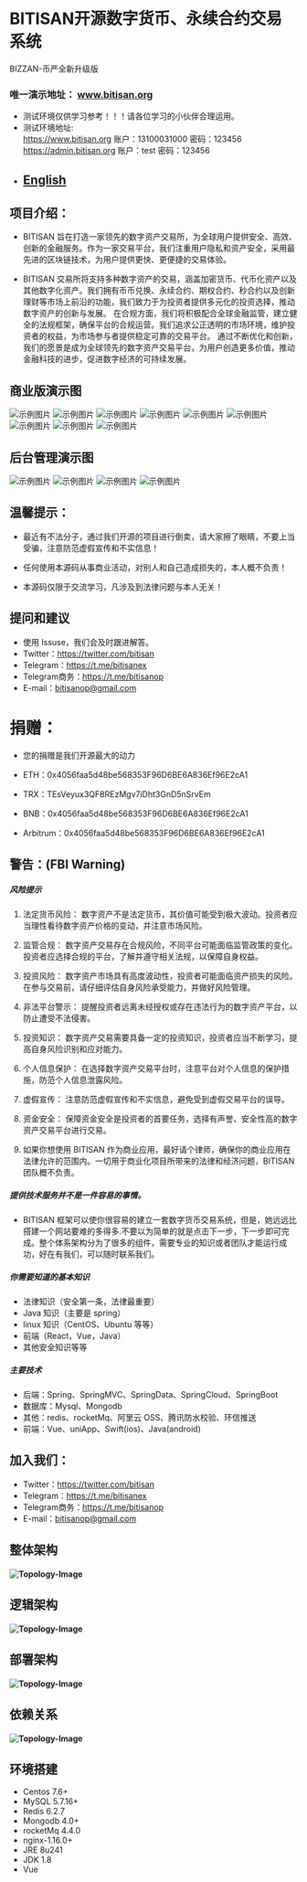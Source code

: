                               

# BITISAN开源数字货币、永续合约交易系统
BIZZAN-币严全新升级版

### 唯一演示地址： www.bitisan.org

- 测试环境仅供学习参考！！！请各位学习的小伙伴合理运用。
- 测试环境地址:<br>
https://www.bitisan.org 账户：13100031000 密码：123456<br>
https://admin.bitisan.org 账户：test 密码：123456<br>
- ## [English](README.md)
## 项目介绍：
- BITISAN 旨在打造一家领先的数字资产交易所，为全球用户提供安全、高效、创新的金融服务。作为一家交易平台，我们注重用户隐私和资产安全，采用最先进的区块链技术，为用户提供更快、更便捷的交易体验。

- BITISAN 交易所将支持多种数字资产的交易，涵盖加密货币、代币化资产以及其他数字化资产。我们拥有币币兑换、永续合约、期权合约、秒合约以及创新理财等市场上前沿的功能，我们致力于为投资者提供多元化的投资选择，推动数字资产的创新与发展。
在合规方面，我们将积极配合全球金融监管，建立健全的法规框架，确保平台的合规运营。我们追求公正透明的市场环境，维护投资者的权益，为市场参与者提供稳定可靠的交易平台。
通过不断优化和创新，我们的愿景是成为全球领先的数字资产交易平台，为用户创造更多价值，推动金融科技的进步，促进数字经济的可持续发展。

## 商业版演示图

![示例图片](image/a.png)
![示例图片](image/b.png)
![示例图片](image/c.png)
![示例图片](image/d.png)
![示例图片](image/e.png)
![示例图片](image/f.png)
![示例图片](image/g.png)
![示例图片](image/h.png)
![示例图片](image/i.png)

## 后台管理演示图
![示例图片](image/admin.png)
![示例图片](image/admin1.png)
![示例图片](image/admin2.png)
![示例图片](image/admin3.png)

## 温馨提示：

- 最近有不法分子，通过我们开源的项目进行倒卖，请大家擦了眼睛，不要上当受骗，注意防范虚假宣传和不实信息！

- 任何使用本源码从事商业活动，对别人和自己造成损失的，本人概不负责！

- 本源码仅限于交流学习，凡涉及到法律问题与本人无关！

## 提问和建议

- 使用 Issuse，我们会及时跟进解答。
- Twitter：https://twitter.com/bitisan
- Telegram：https://t.me/bitisanex
- Telegram商务：https://t.me/bitisanop
- E-mail：bitisanop@gmail.com

# 捐赠：

- 您的捐赠是我们开源最大的动力

- ETH：0x4056faa5d48be568353F96D6BE6A836Ef96E2cA1
- TRX：TEsVeyux3QF8REzMgv7iDht3GnD5nSrvEm
- BNB：0x4056faa5d48be568353F96D6BE6A836Ef96E2cA1
- Arbitrum：0x4056faa5d48be568353F96D6BE6A836Ef96E2cA1


## 警告：(FBI Warning)

##### 风险提示

1. 法定货币风险：
数字资产不是法定货币，其价值可能受到极大波动。投资者应当理性看待数字资产价格的变动，并注意市场风险。

2. 监管合规：
数字资产交易存在合规风险，不同平台可能面临监管政策的变化。投资者应选择合规的平台，了解并遵守相关法规，以保障自身权益。

3. 投资风险：
数字资产市场具有高度波动性，投资者可能面临资产损失的风险。在参与交易前，请仔细评估自身风险承受能力，并做好风险管理。

4. 非法平台警示：
提醒投资者远离未经授权或存在违法行为的数字资产平台，以防止遭受不法侵害。

5. 投资知识：
数字资产交易需要具备一定的投资知识，投资者应当不断学习，提高自身风险识别和应对能力。

6. 个人信息保护：
在选择数字资产交易平台时，注意平台对个人信息的保护措施，防范个人信息泄露风险。

7. 虚假宣传：
注意防范虚假宣传和不实信息，避免受到虚假交易平台的误导。

8. 资金安全：
保障资金安全是投资者的首要任务，选择有声誉、安全性高的数字资产交易平台进行交易。

9. 如果你想使用 BITISAN 作为商业应用，最好请个律师，确保你的商业应用在法律允许的范围内。一切用于商业化项目所带来的法律和经济问题，BITISAN 团队概不负责。


##### 提供技术服务并不是一件容易的事情。

- BITISAN 框架可以使你很容易的建立一套数字货币交易系统，但是，她远远比搭建一个网站要难的多得多.不要以为简单的就是点击下一步，下一步即可完成。整个体系架构分为了很多的组件，需要专业的知识或者团队才能运行成功，好在有我们，可以随时联系我们。

##### 你需要知道的基本知识

- 法律知识（安全第一条，法律最重要）<br>
- Java 知识（主要是 spring）<br>
- linux 知识（CentOS、Ubuntu 等等）<br>
- 前端（React，Vue，Java）<br>
- 其他安全知识等等

##### 主要技术

- 后端：Spring、SpringMVC、SpringData、SpringCloud、SpringBoot<br>
- 数据库：Mysql、Mongodb<br>
- 其他：redis、rocketMq、阿里云 OSS、腾讯防水校验、环信推送<br>
- 前端：Vue、uniApp、Swift(ios)、Java(android)<br>

## 加入我们：

- Twitter：https://twitter.com/bitisan<br>
- Telegram：https://t.me/bitisanex<br>
- Telegram商务：https://t.me/bitisanop<br>
- E-mail：bitisanop@gmail.com<br>


## 整体架构
#### ![Topology-Image](image/pic1.png)

## 逻辑架构

#### ![Topology-Image](image/pic2.png)

## 部署架构

#### ![Topology-Image](image/pic3.png)

## 依赖关系

#### ![Topology-Image](image/pic4.png)

## 环境搭建

- Centos 7.6+
- MySQL 5.7.16+
- Redis 6.2.7
- Mongodb 4.0+
- rocketMq 4.4.0
- nginx-1.16.0+
- JRE 8u241
- JDK 1.8
- Vue

